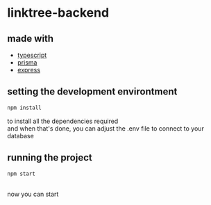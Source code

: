 # linktree-backend

## made with

- [typescript](https://www.typescriptlang.org/)
- [prisma](https://www.prisma.io/)
- [express](https://expressjs.com/)

## setting the development environtment

```bash
npm install
```
to install all the dependencies required
<br>
and when that's done, you can adjust the .env file to connect to your database

## running the project

```bash
npm start
```
<br>
now you can start 



